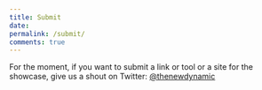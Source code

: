 ```yaml
---
title: Submit
date:
permalink: /submit/
comments: true
---
```

For the moment, if you want to submit a link or tool or a site for the showcase, give us a shout on Twitter: [@thenewdynamic](https://twitter.com/thenewdynamic)